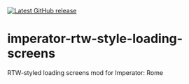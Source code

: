 [![Latest GitHub release](https://img.shields.io/github/v/release/hmlendea/imperator-rtw-style-locading-screens)](https://github.com/hmlendea/imperator-rtw-style-locading-screens/releases/latest)

# imperator-rtw-style-loading-screens
RTW-styled loading screens mod for Imperator: Rome

